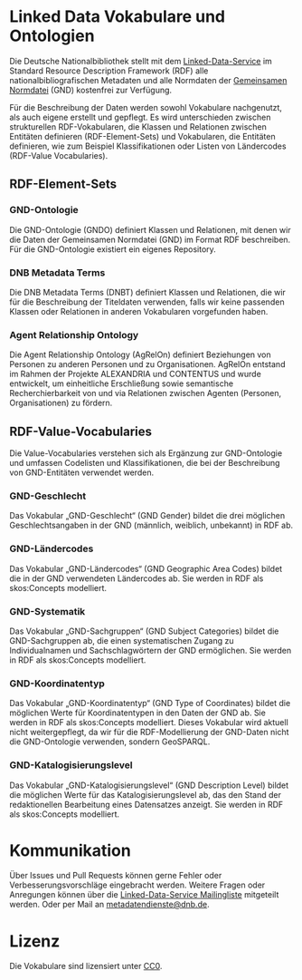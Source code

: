 # Linked Data Vokabulare und Ontologien

Die Deutsche Nationalbibliothek stellt mit dem [Linked-Data-Service](https://www.dnb.de/lds) im Standard Resource Description Framework (RDF) alle nationalbibliografischen Metadaten und alle Normdaten der [Gemeinsamen Normdatei](https://gnd.network/) (GND) kostenfrei zur Verfügung.

Für die Beschreibung der Daten werden sowohl Vokabulare nachgenutzt, als auch eigene erstellt und gepflegt. Es wird unterschieden zwischen strukturellen RDF-Vokabularen, die Klassen und Relationen zwischen Entitäten definieren (RDF-Element-Sets) und Vokabularen, die Entitäten definieren, wie zum Beispiel Klassifikationen oder Listen von Ländercodes (RDF-Value Vocabularies).

## RDF-Element-Sets

### GND-Ontologie
Die GND-Ontologie (GNDO) definiert Klassen und Relationen, mit denen wir die Daten der Gemeinsamen Normdatei (GND) im Format RDF beschreiben. Für die GND-Ontologie existiert ein eigenes Repository.

### DNB Metadata Terms
Die DNB Metadata Terms (DNBT) definiert Klassen und Relationen, die wir für die Beschreibung der Titeldaten verwenden, falls wir keine passenden Klassen oder Relationen in anderen Vokabularen vorgefunden haben.

### Agent Relationship Ontology
Die Agent Relationship Ontology (AgRelOn) definiert Beziehungen von Personen zu anderen Personen und zu Organisationen. AgRelOn entstand im Rahmen der Projekte ALEXANDRIA und CONTENTUS und wurde entwickelt, um einheitliche Erschließung sowie semantische Recherchierbarkeit von und via Relationen zwischen Agenten (Personen, Organisationen) zu fördern.

## RDF-Value-Vocabularies
Die Value-Vocabularies verstehen sich als Ergänzung zur GND-Ontologie und umfassen Codelisten und Klassifikationen, die bei der Beschreibung von GND-Entitäten verwendet werden.

### GND-Geschlecht
Das Vokabular „GND-Geschlecht“ (GND Gender) bildet die drei möglichen Geschlechtsangaben in der GND (männlich, weiblich, unbekannt) in RDF ab.

### GND-Ländercodes
Das Vokabular „GND-Ländercodes“ (GND Geographic Area Codes) bildet die in der GND verwendeten Ländercodes ab. Sie werden in RDF als skos:Concepts modelliert.

### GND-Systematik
Das Vokabular „GND-Sachgruppen“ (GND Subject Categories) bildet die GND-Sachgruppen ab, die einen systematischen Zugang zu Individualnamen und Sachschlagwörtern der GND ermöglichen. Sie werden in RDF als skos:Concepts modelliert.

### GND-Koordinatentyp
Das Vokabular „GND-Koordinatentyp“ (GND Type of Coordinates) bildet die möglichen Werte für Koordinatentypen in den Daten der GND ab. Sie werden in RDF als skos:Concepts modelliert. Dieses Vokabular wird aktuell nicht weitergepflegt, da wir für die RDF-Modellierung der GND-Daten nicht die GND-Ontologie verwenden, sondern GeoSPARQL.

### GND-Katalogisierungslevel
Das Vokabular „GND-Katalogisierungslevel“ (GND Description Level) bildet die möglichen Werte für das Katalogisierungslevel ab, das den Stand der redaktionellen Bearbeitung eines Datensatzes anzeigt. Sie werden in RDF als skos:Concepts modelliert.

# Kommunikation
Über Issues und Pull Requests können gerne Fehler oder Verbesserungsvorschläge eingebracht werden. Weitere Fragen oder Anregungen können über die [Linked-Data-Service Mailingliste](http://lists.dnb.de/mailman/listinfo/lds) mitgeteilt werden. Oder per Mail an [metadatendienste@dnb.de](mailto:metadatendienste@dnb.de).

# Lizenz

Die Vokabulare sind lizensiert unter [CC0](LICENSE).